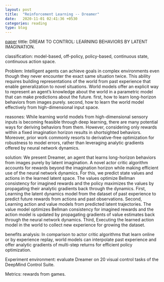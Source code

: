 ```yaml
---
layout: post
title:  "Reinforcement Learning -- Dreamer"
date:   2020-11-01 02:41:36 +0530
categories: reading
type: blog
---
```

[paper][paper] tittle: DREAM TO CONTROL: LEARNING BEHAVIORS BY LATENT IMAGINATION.

classification: model-based, off-policy, policy-based, continuous state, continuous action space.

Problem: Intelligent agents can achieve goals in complex environments even though they never encounter the exact same situation twice. This ability requires building representations of the world from past experience that enable generalization to novel situations. World models offer an explicit way to represent an agent’s knowledge about the world in a parametric model that can make predictions about the future. first, how to learn long-horizon behaviors from images purely. second, how to learn the world model effectively from high-dimensional input space.

reasones: While learning world models from high-dimensional sensory inputs is becoming feasible through deep learning, there are many potential ways for deriving behaviors from them. However, considering only rewards within a fixed imagination horizon results in shortsighted behaviors.  Moreover, prior work commonly resorts to derivative-free optimization for robustness to model errors, rather than leveraging analytic gradients offered by neural network dynamics.

solution: We present Dreamer, an agent that learns long-horizon behaviors from images purely by latent imagination. A novel actor critic algorithm accounts for rewards beyond the imagination horizon while making efficient use of the neural network dynamics. For this, we predict state values and actions in the learned latent space. The values optimize Bellman consistency for imagined rewards and the policy maximizes the values by propagating their analytic gradients back through the dynamics. First, Learning the latent dynamics model from the dataset of past experience to predict future rewards from actions and past observations. Second, Learning action and value models from predicted latent trajectories. The value model optimizes Bellman consistency for imagined rewards and the action model is updated by propagating gradients of value estimates back through the neural network dynamics. Third, Executing the learned action model in the world to collect new experience for growing the dataset.

benefits analysis: In comparison to actor critic algorithms that learn online or by experience replay, world models can interpolate past experience and offer analytic gradients of multi-step returns for efficient policy optimization.


Experiment environment: evaluate Dreamer on 20 visual control tasks of the DeepMind Control Suite.

Metrics: rewards from games.

[paper]:https://arxiv.org/abs/1912.01603